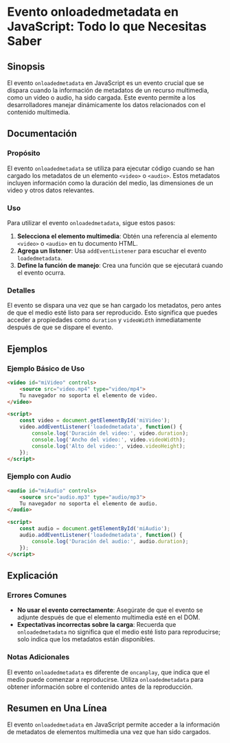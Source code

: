 <!--
Meta Description: # Evento onloadedmetadata en JavaScript: Todo lo que Necesitas Saber ## Sinopsis El evento `onloadedmetadata` en JavaScript es un evento crucial que s...
Meta Keywords: video, que, evento, audio, onloadedmetadata
-->

# Evento onloadedmetadata en JavaScript: Todo lo que Necesitas Saber

## Sinopsis
El evento `onloadedmetadata` en JavaScript es un evento crucial que se dispara cuando la información de metadatos de un recurso multimedia, como un video o audio, ha sido cargada. Este evento permite a los desarrolladores manejar dinámicamente los datos relacionados con el contenido multimedia.

## Documentación
### Propósito
El evento `onloadedmetadata` se utiliza para ejecutar código cuando se han cargado los metadatos de un elemento `<video>` o `<audio>`. Estos metadatos incluyen información como la duración del medio, las dimensiones de un video y otros datos relevantes.

### Uso
Para utilizar el evento `onloadedmetadata`, sigue estos pasos:

1. **Selecciona el elemento multimedia**: Obtén una referencia al elemento `<video>` o `<audio>` en tu documento HTML.
2. **Agrega un listener**: Usa `addEventListener` para escuchar el evento `loadedmetadata`.
3. **Define la función de manejo**: Crea una función que se ejecutará cuando el evento ocurra.

### Detalles
El evento se dispara una vez que se han cargado los metadatos, pero antes de que el medio esté listo para ser reproducido. Esto significa que puedes acceder a propiedades como `duration` y `videoWidth` inmediatamente después de que se dispare el evento.

## Ejemplos
### Ejemplo Básico de Uso
```html
<video id="miVideo" controls>
    <source src="video.mp4" type="video/mp4">
    Tu navegador no soporta el elemento de video.
</video>

<script>
    const video = document.getElementById('miVideo');
    video.addEventListener('loadedmetadata', function() {
        console.log('Duración del video:', video.duration);
        console.log('Ancho del video:', video.videoWidth);
        console.log('Alto del video:', video.videoHeight);
    });
</script>
```

### Ejemplo con Audio
```html
<audio id="miAudio" controls>
    <source src="audio.mp3" type="audio/mp3">
    Tu navegador no soporta el elemento de audio.
</audio>

<script>
    const audio = document.getElementById('miAudio');
    audio.addEventListener('loadedmetadata', function() {
        console.log('Duración del audio:', audio.duration);
    });
</script>
```

## Explicación
### Errores Comunes
- **No usar el evento correctamente**: Asegúrate de que el evento se adjunte después de que el elemento multimedia esté en el DOM.
- **Expectativas incorrectas sobre la carga**: Recuerda que `onloadedmetadata` no significa que el medio esté listo para reproducirse; solo indica que los metadatos están disponibles.

### Notas Adicionales
El evento `onloadedmetadata` es diferente de `oncanplay`, que indica que el medio puede comenzar a reproducirse. Utiliza `onloadedmetadata` para obtener información sobre el contenido antes de la reproducción.

## Resumen en Una Línea
El evento `onloadedmetadata` en JavaScript permite acceder a la información de metadatos de elementos multimedia una vez que han sido cargados.